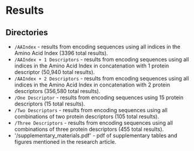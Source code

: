 # Results

Directories
-----------

* `/AAIndex` - results from encoding sequences using all indices in the Amino Acid Index (3396 total results).
* `/AAIndex + 1 Descriptors` - results from encoding sequences using all indices in the Amino Acid Index in concatenation with 1 protein descriptor (50,940 total results).
* `/AAIndex + 2 Descriptors` - results from encoding sequences using all indices in the Amino Acid Index in concatenation with 2 protein descriptors (356,580 total results).
* `/One Descriptor` - results from encoding sequences using 15 protein descriptors (15 total results).
* `/Two Descriptors` - results from encoding sequences using all combinations of two protein descriptors (105 total results).
* `/Three Descriptors` - results from encoding sequences using all combinations of three protein descriptors (455 total results).
* '/supplementary_materials.pdf' - pdf of supplementary tables and figures mentioned in the research article.
